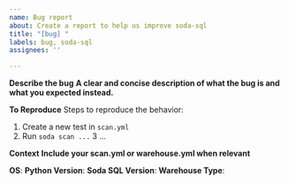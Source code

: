 ```yaml
---
name: Bug report
about: Create a report to help us improve soda-sql
title: "[bug] "
labels: bug, soda-sql
assignees: ''

---
```


**Describe the bug**
__A clear and concise description of what the bug is and what you expected instead.__

**To Reproduce**
Steps to reproduce the behavior:
1. Create a new test in `scan.yml`
2. Run `soda scan ...`
3 ...

**Context**
__Include your scan.yml or warehouse.yml when relevant__

**OS**: 
**Python Version**:
**Soda SQL Version**:
**Warehouse Type**:
